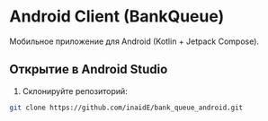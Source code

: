 # Android Client (BankQueue)

Мобильное приложение для Android (Kotlin + Jetpack Compose).

## Открытие в Android Studio

1. Склонируйте репозиторий:
```bash
git clone https://github.com/inaidE/bank_queue_android.git
```